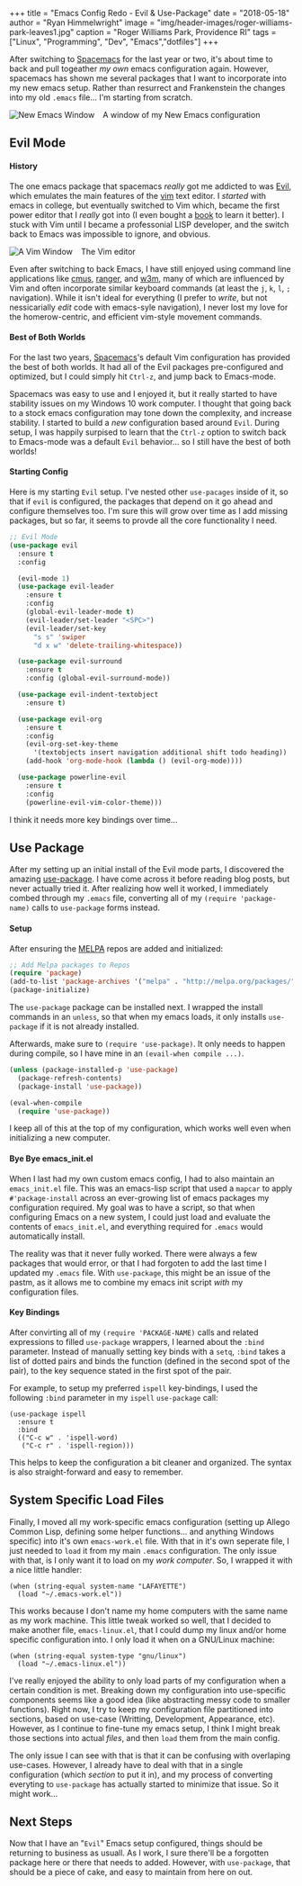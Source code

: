 +++
title   = "Emacs Config Redo - Evil & Use-Package"
date    = "2018-05-18"
author  = "Ryan Himmelwright"
image   = "img/header-images/roger-williams-park-leaves1.jpg"
caption = "Roger Williams Park, Providence RI"
tags    = ["Linux", "Programming", "Dev", "Emacs","dotfiles"]
+++

After switching to [Spacemacs](http://spacemacs.org) for the last year
or two, it's about time to back and pull togeather *my own* emacs
configuration again. However, spacemacs has shown me several packages
that I want to incorporate into my new emacs setup. Rather than
resurrect and Frankenstein the changes into my old `.emacs`
file... I'm starting from scratch.

<!--more-->

<a href="../../img/posts/emacs-config-evil-usepackage/newemacs1.png"><img src="../../img/posts/emacs-config-evil-usepackage/newemacs1.png" style="max-width: 100%; float: left; margin: 0px 15px 0px 0px;" alt="New Emacs Window" /></a>

<div class="caption">A window of my New Emacs configuration</div>

## Evil Mode

#### History

The one emacs package that spacemacs *really* got me addicted to was
[Evil](https://github.com/emacs-evil/evil), which emulates the main
features of the [vim](https://www.vim.org) text editor. I *started*
with emacs in college, but eventually switched to Vim which, became
the first power editor that I *really* got into (I even bought a
[book](https://www.amazon.com/dp/059652983X/?tag=mh0b-20&hvadid=78271540595342&hvqmt=b&hvbmt=bb&hvdev=c&ref=pd_sl_y7m3vu93e_b)
to learn it better). I stuck with Vim until I became a professonial
LISP developer, and the switch back to Emacs was impossible to ignore,
and obvious.

<a href="../../img/posts/emacs-config-evil-usepackage/vim.png"><img src="../../img/posts/emacs-config-evil-usepackage/vim.png" style="max-width: 100%; float: left; margin: 0px 15px 0px 0px;" alt="A Vim Window" /></a>

<div class="caption">The Vim editor</div>

Even after switching to back Emacs, I have still enjoyed using command
line applications like [cmus](https://cmus.github.io),
[ranger](https://github.com/ranger/ranger), and
[w3m](http://w3m.sourceforge.net), many of which are influenced by Vim
and often incorporate similar keyboard commands (at least the `j`,
`k`, `l`, `;` navigation). While it isn't ideal for everything (I
prefer to *write*, but not nessicarially *edit* code with emacs-syle
navigation), I never lost my love for the homerow-centric, and
efficient vim-style movement commands.


#### Best of Both Worlds

For the last two years, [Spacemacs](http://spacemacs.org/)'s default
Vim configuration has provided the best of both worlds. It had all of
the Evil packages pre-configured and optimized, but I could simply hit
`Ctrl-z`, and jump back to Emacs-mode.

Spacemacs was easy to use and I enjoyed it, but it really started to
have stability issues on my Windows 10 work computer. I thought that
going back to a stock emacs configuration may tone down the
complexity, and increase stability. I started to build a *new*
configuration based around `Evil`. During setup, I was happily
surpised to learn that the `Ctrl-z` option to switch back to
Emacs-mode was a default `Evil` behavior... so I still have the best of
both worlds!

#### Starting Config

Here is my starting `Evil` setup. I've nested other `use-pacages`
inside of it, so that if `evil` is configured, the packages that
depend on it go ahead and configure themselves too. I'm sure this will
grow over time as I add missing packages, but so far, it seems to
provde all the core functionality I need.

```lisp
;; Evil Mode
(use-package evil
  :ensure t
  :config

  (evil-mode 1)
  (use-package evil-leader
    :ensure t
    :config
    (global-evil-leader-mode t)
    (evil-leader/set-leader "<SPC>")
    (evil-leader/set-key
      "s s" 'swiper
      "d x w" 'delete-trailing-whitespace)) 

  (use-package evil-surround
    :ensure t
    :config (global-evil-surround-mode))

  (use-package evil-indent-textobject
    :ensure t)

  (use-package evil-org
    :ensure t
    :config
    (evil-org-set-key-theme 
	  '(textobjects insert navigation additional shift todo heading))
    (add-hook 'org-mode-hook (lambda () (evil-org-mode))))

  (use-package powerline-evil
    :ensure t
    :config
    (powerline-evil-vim-color-theme)))
```

I think it needs more key bindings over time...

## Use Package

After my setting up an initial install of the Evil mode parts, I
discovered the amazing
[use-package](https://github.com/jwiegley/use-package). I have come
across it before reading blog posts, but never actually tried
it. After realizing how well it worked, I immediately combed through
my `.emacs` file, converting all of my `(require 'package-name)` calls
to `use-package` forms instead.

#### Setup

After ensuring the [MELPA](http://melpa.org) repos are added and
initialized:

```lisp
;; Add Melpa packages to Repos
(require 'package)
(add-to-list 'package-archives '("melpa" . "http://melpa.org/packages/"))
(package-initialize)

```

The `use-package` package can be installed next. I wrapped the
install commands in an `unless`, so that when my emacs loads, it
only installs `use-package` if it is not already installed.

Afterwards, make sure to `(require 'use-package)`. It only needs to
happen during compile, so I have mine in an `(evail-when compile ...)`.

```lisp
(unless (package-installed-p 'use-package)
  (package-refresh-contents)
  (package-install 'use-package))

(eval-when-compile
  (require 'use-package))
```

I keep all of this at the top of my configuration, which works well
even when initializing a new computer.

#### Bye Bye emacs_init.el

When I last had my own custom emacs config, I had to also maintain an
`emacs_init.el` file. This was an emacs-lisp script that used a
`mapcar` to apply `#'package-install` across an ever-growing list of
emacs packages my configuration required. My goal was to have a
script, so that when configuring Emacs on a new system, I could just load
and evaluate the contents of `emacs_init.el`, and everything required
for `.emacs` would automatically install.

The reality was that it never fully worked. There were always a few
packages that would error, or that I had forgoten to add the last time
I updated my `.emacs` file. With `use-package`, this might be an issue
of the pastm, as it allows me to combine my emacs init script *with*
my configuration files.


#### Key Bindings

After convirting all of my `(require 'PACKAGE-NAME)` calls and related
expressions to filled `use-package` wrappers, I learned about the `:bind`
parameter. Instead of manually setting key binds with a `setq`,
`:bind` takes a list of dotted pairs and binds the function (defined
in the second spot of the pair), to the key sequence stated in the
first spot of the pair.

For example, to setup my preferred `ispell` key-bindings, I used the
following `:bind` parameter in my `ispell` `use-package` call:

```emacs-lisp
(use-package ispell
  :ensure t
  :bind
  (("C-c w" . 'ispell-word)
   ("C-c r" . 'ispell-region)))
   ```
   
This helps to keep the configuration a bit cleaner and organized. The
syntax is also straight-forward and easy to remember.


## System Specific Load Files

Finally, I moved all my work-specific emacs configuration (setting up
Allego Common Lisp, defining some helper functions... and anything
Windows specific) into it's own `emacs-work.el` file. With that in it's
own seperate file, I just needed to `load` it from my main `.emacs`
configuration. The only issue with that, is I only want it to load on
my *work computer*. So, I wrapped it with a nice little handler:

```emacs-lisp
(when (string-equal system-name "LAFAYETTE")
  (load "~/.emacs-work.el"))
```

This works because I don't name my home computers with the same name
as my work machine. This little tweak worked so well, that I decided
to make another file, `emacs-linux.el`, that I could dump my linux
and/or home specific configuration into. I only load it when on a
GNU/Linux machine:

```emacs-lisp
(when (string-equal system-type "gnu/linux")
  (load "~/.emacs-linux.el"))
```

I've really enjoyed the ability to only load parts of my configuration
when a certain condition is met. Breaking down my configuration into
use-specific components seems like a good idea (like abstracting messy
code to smaller functions). Right now, I try to keep my configuration
file partitioned into sections, based on use-case (Writting,
Development, Appearance, etc). However, as I continue to fine-tune my
emacs setup, I think I might break those sections into actual *files*,
and then `load` them from the main config. 

The only issue I can see with that is that it can be confusing with
 overlaping use-cases. However, I already have to deal with that in a
 single configuration (which *section* to put it in), and my process
 of converting everyting to `use-package` has actually started to
 minimize that issue. So it might work...

## Next Steps

Now that I have an "`Evil`" Emacs setup configured, things should be
returning to business as usuall. As I work, I sure there'll be a
forgotten package here or there that needs to added. However, with
`use-package`, that should be a piece of cake, and easy to maintain
from here on out.
